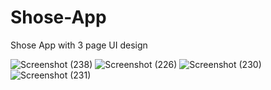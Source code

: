 # Shose-App
Shose App  with 3 page UI design

![Screenshot (238)](https://user-images.githubusercontent.com/111608821/186101721-2956a04e-b514-4e35-b147-1aeaebd44806.png)
![Screenshot (226)](https://user-images.githubusercontent.com/111608821/186101761-ab8fd00a-4082-4140-b425-9ea297071c20.png)
![Screenshot (230)](https://user-images.githubusercontent.com/111608821/186101767-76ef20e0-a7b2-4a41-9e5c-4a27f2343126.png)
![Screenshot (231)](https://user-images.githubusercontent.com/111608821/186101774-be65fef8-4def-4ba2-814b-d1a257681692.png)
